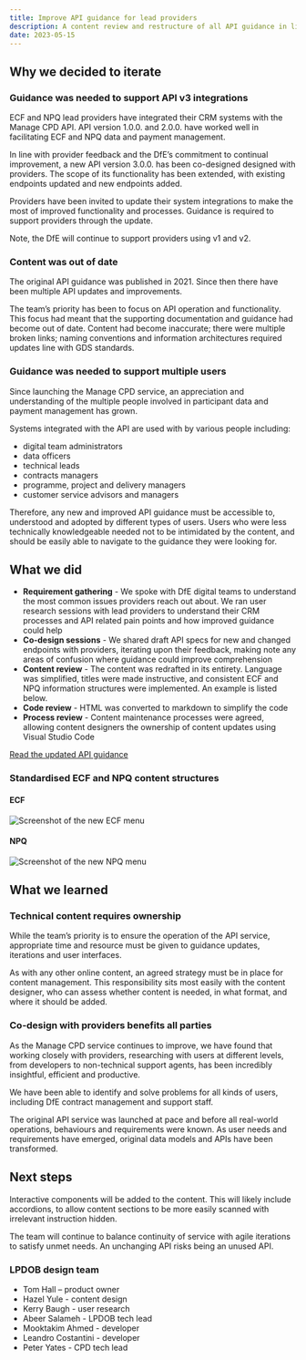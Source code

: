 ```yaml
---
title: Improve API guidance for lead providers 
description: A content review and restructure of all API guidance in line with new and updated API v3 functionality. Deployed in May 2022
date: 2023-05-15
---
```


## Why we decided to iterate  
 
### Guidance was needed to support API v3 integrations  

ECF and NPQ lead providers have integrated their CRM systems with the Manage CPD API. API version 1.0.0. and 2.0.0. have worked well in facilitating ECF and NPQ data and payment management.  

In line with provider feedback and the DfE’s commitment to continual improvement, a new API version 3.0.0. has been co-designed designed with providers. The scope of its functionality has been extended, with existing endpoints updated and new endpoints added.  

Providers have been invited to update their system integrations to make the most of improved functionality and processes. Guidance is required to support providers through the update.  

Note, the DfE will continue to support providers using v1 and v2. 
  
### Content was out of date

The original API guidance was published in 2021. Since then there have been multiple API updates and improvements.  

The team’s priority has been to focus on API operation and functionality. This focus had meant that the supporting documentation and guidance had become out of date. Content had become inaccurate; there were multiple broken links; naming conventions and information architectures required updates line with GDS standards. 

### Guidance was needed to support multiple users

Since launching the Manage CPD service, an appreciation and understanding of the multiple people involved in participant data and payment management has grown.  

Systems integrated with the API are used with by various people including: 

* digital team administrators 
* data officers  
* technical leads 
* contracts managers 
* programme, project and delivery managers 
* customer service advisors and managers 

Therefore, any new and improved API guidance must be accessible to, understood and adopted by different types of users. Users who were less technically knowledgeable needed not to be intimidated by the content, and should be easily able to navigate to the guidance they were looking for. 

## What we did   

* **Requirement gathering** - We spoke with DfE digital teams to understand the most common issues providers reach out about. We ran user research sessions with lead providers to understand their CRM processes and API related pain points and how improved guidance could help 
* **Co-design sessions** - We shared draft API specs for new and changed endpoints with providers, iterating upon their feedback, making note any areas of confusion where guidance could improve comprehension
* **Content review** - The content was redrafted in its entirety. Language was simplified, titles were made instructive, and consistent ECF and NPQ information structures were implemented. An example is listed below.
* **Code review** - HTML was converted to markdown to simplify the code  
* **Process review** - Content maintenance processes were agreed, allowing content designers the ownership of content updates using Visual Studio Code

[Read the updated API guidance](https://manage-training-for-early-career-teachers.education.gov.uk/api-reference)

### Standardised ECF and NPQ content structures 

#### ECF

![Screenshot of the new ECF menu](/manage-cpd-delivery/updated-api-guidance/03-ecf-menu.png) 

#### NPQ 

![Screenshot of the new NPQ menu](/manage-cpd-delivery/updated-api-guidance/04-npq-menu.png) 

## What we learned  
  
### Technical content requires ownership  

While the team’s priority is to ensure the operation of the API service, appropriate time and resource must be given to guidance updates, iterations and user interfaces. 

As with any other online content, an agreed strategy must be in place for content management. This responsibility sits most easily with the content designer, who can assess whether content is needed, in what format, and where it should be added. 

### Co-design with providers benefits all parties 

As the Manage CPD service continues to improve, we have found that working closely with providers, researching with users at different levels, from developers to non-technical support agents, has been incredibly insightful, efficient and productive. 

We have been able to identify and solve problems for all kinds of users, including DfE contract management and support staff.  

The original API service was launched at pace and before all real-world operations, behaviours and requirements were known. As user needs and requirements have emerged, original data models and APIs have been transformed.  

## Next steps   

Interactive components will be added to the content. This will likely include accordions, to allow content sections to be more easily scanned with irrelevant instruction hidden.  

The team will continue to balance continuity of service with agile iterations to satisfy unmet needs. An unchanging API risks being an unused API. 

### LPDOB design team  

* Tom Hall – product owner
* Hazel Yule - content design  
* Kerry Baugh - user research
* Abeer Salameh - LPDOB tech lead 
* Mooktakim Ahmed - developer
* Leandro Costantini - developer
* Peter Yates - CPD tech lead